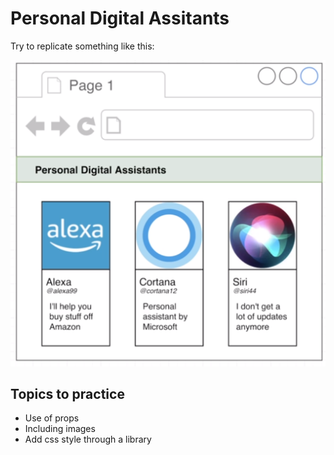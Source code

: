 # Personal Digital Assitants

Try to replicate something like this:

<img src="./draft.png" alt="Alt text" title="Optional title">

## Topics to practice
- Use of props
- Including images
- Add css style through a library
